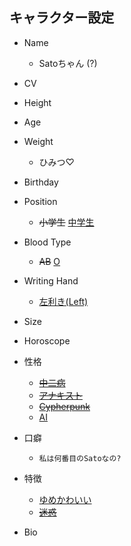 キャラクター設定
-------------

- Name
  * Satoちゃん (?)

- CV

- Height

- Age

- Weight
  * ひみつ♡

- Birthday

- Position
  * ~~小学生~~ [中学生](https://ja.wikipedia.org/wiki/%E4%B8%AD%E5%AD%A6%E6%A0%A1)

- Blood Type
  * ~~AB~~ [O](https://tabi-labo.com/210544/o-type-female-characteristic)

- Writing Hand
  * [左利き(Left)](https://www.buzzfeed.com/jp/hanashimada/lefthanded-struggle)

- Size

- Horoscope

- 性格
  * ~~[中二病](https://ja.wikipedia.org/wiki/%E4%B8%AD%E4%BA%8C%E7%97%85)~~
  * ~~[アナキスト](https://ja.wikipedia.org/wiki/%E3%82%A2%E3%83%8A%E3%82%AD%E3%82%BA%E3%83%A0)~~
  * ~~[Cypherpunk](https://ja.wikipedia.org/wiki/%E3%82%B5%E3%82%A4%E3%83%95%E3%82%A1%E3%83%BC%E3%83%91%E3%83%B3%E3%82%AF)~~
  * [AI](https://ja.wikipedia.org/wiki/%E4%BA%BA%E5%B7%A5%E7%9F%A5%E8%83%BD)

- 口癖
  * `私は何番目のSatoなの?`

- 特徴
  * [ゆめかわいい](https://www.lafary.net/culture/30469/)
  * ~~[迷惑](https://togetter.com/li/1297996)~~

- Bio
